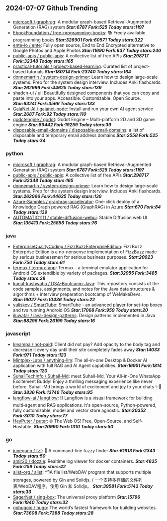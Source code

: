 ## 2024-07-07 Github Trending

### 
* [microsoft / graphrag](https://github.com/microsoft/graphrag): A modular graph-based Retrieval-Augmented Generation (RAG) system ***Star:6787 Fork:525 Today stars:1197***
* [EbookFoundation / free-programming-books](https://github.com/EbookFoundation/free-programming-books): 📚 Freely available programming books ***Star:326901 Fork:60571 Today stars:322***
* [ente-io / ente](https://github.com/ente-io/ente): Fully open source, End to End Encrypted alternative to Google Photos and Apple Photos ***Star:11690 Fork:637 Today stars:240***
* [public-apis / public-apis](https://github.com/public-apis/public-apis): A collective list of free APIs ***Star:298717 Fork:32348 Today stars:165***
* [practical-tutorials / project-based-learning](https://github.com/practical-tutorials/project-based-learning): Curated list of project-based tutorials ***Star:180714 Fork:23740 Today stars:164***
* [donnemartin / system-design-primer](https://github.com/donnemartin/system-design-primer): Learn how to design large-scale systems. Prep for the system design interview. Includes Anki flashcards. ***Star:262996 Fork:44625 Today stars:139***
* [shadcn-ui / ui](https://github.com/shadcn-ui/ui): Beautifully designed components that you can copy and paste into your apps. Accessible. Customizable. Open Source. ***Star:63241 Fork:3566 Today stars:133***
* [GaiaNet-AI / gaianet-node](https://github.com/GaiaNet-AI/gaianet-node): Install and run your own AI agent service ***Star:2687 Fork:92 Today stars:110***
* [godotengine / godot](https://github.com/godotengine/godot): Godot Engine – Multi-platform 2D and 3D game engine ***Star:86442 Fork:19259 Today stars:39***
* [disposable-email-domains / disposable-email-domains](https://github.com/disposable-email-domains/disposable-email-domains): a list of disposable and temporary email address domains ***Star:2558 Fork:525 Today stars:34***

### python
* [microsoft / graphrag](https://github.com/microsoft/graphrag): A modular graph-based Retrieval-Augmented Generation (RAG) system ***Star:6787 Fork:525 Today stars:1197***
* [public-apis / public-apis](https://github.com/public-apis/public-apis): A collective list of free APIs ***Star:298717 Fork:32348 Today stars:165***
* [donnemartin / system-design-primer](https://github.com/donnemartin/system-design-primer): Learn how to design large-scale systems. Prep for the system design interview. Includes Anki flashcards. ***Star:262996 Fork:44625 Today stars:139***
* [Azure-Samples / graphrag-accelerator](https://github.com/Azure-Samples/graphrag-accelerator): One-click deploy of a Knowledge Graph powered RAG (GraphRAG) in Azure ***Star:670 Fork:84 Today stars:139***
* [AUTOMATIC1111 / stable-diffusion-webui](https://github.com/AUTOMATIC1111/stable-diffusion-webui): Stable Diffusion web UI ***Star:135413 Fork:25856 Today stars:76***

### java
* [EnterpriseQualityCoding / FizzBuzzEnterpriseEdition](https://github.com/EnterpriseQualityCoding/FizzBuzzEnterpriseEdition): FizzBuzz Enterprise Edition is a no-nonsense implementation of FizzBuzz made by serious businessmen for serious business purposes. ***Star:20923 Fork:750 Today stars:61***
* [termux / termux-app](https://github.com/termux/termux-app): Termux - a terminal emulator application for Android OS extendible by variety of packages. ***Star:32955 Fork:3485 Today stars:28***
* [kunal-kushwaha / DSA-Bootcamp-Java](https://github.com/kunal-kushwaha/DSA-Bootcamp-Java): This repository consists of the code samples, assignments, and notes for the Java data structures & algorithms + interview preparation bootcamp of WeMakeDevs. ***Star:16027 Fork:10436 Today stars:22***
* [yuliskov / SmartTube](https://github.com/yuliskov/SmartTube): SmartTube - an advanced player for set-top boxes and tvs running Android OS ***Star:17068 Fork:959 Today stars:20***
* [iluwatar / java-design-patterns](https://github.com/iluwatar/java-design-patterns): Design patterns implemented in Java ***Star:88296 Fork:26199 Today stars:16***

### javascript
* [kleampa / not-paid](https://github.com/kleampa/not-paid): Client did not pay? Add opacity to the body tag and decrease it every day until their site completely fades away ***Star:14033 Fork:971 Today stars:123***
* [Mintplex-Labs / anything-llm](https://github.com/Mintplex-Labs/anything-llm): The all-in-one Desktop & Docker AI application with full RAG and AI Agent capabilities. ***Star:16951 Fork:1814 Today stars:120***
* [SuhailTechInfo / Suhail-Md](https://github.com/SuhailTechInfo/Suhail-Md): meet Suhail-Md, Your All-in-One WhatsApp Excitement Buddy! Enjoy a thrilling messaging experience like never before. Suhail-Md brings a world of excitement and joy to your chats ✨🤖 ***Star:3836 Fork:13749 Today stars:95***
* [langflow-ai / langflow](https://github.com/langflow-ai/langflow): ⛓️ Langflow is a visual framework for building multi-agent and RAG applications. It's open-source, Python-powered, fully customizable, model and vector store agnostic. ***Star:20352 Fork:3010 Today stars:77***
* [HeyPuter / puter](https://github.com/HeyPuter/puter): 🌐 The Web OS! Free, Open-Source, and Self-Hostable. ***Star:20990 Fork:1310 Today stars:50***

### go
* [junegunn / fzf](https://github.com/junegunn/fzf): 🌸 A command-line fuzzy finder ***Star:61913 Fork:2343 Today stars:50***
* [amir20 / dozzle](https://github.com/amir20/dozzle): Realtime log viewer for docker containers. ***Star:4835 Fork:259 Today stars:42***
* [alist-org / alist](https://github.com/alist-org/alist): 🗂️A file list/WebDAV program that supports multiple storages, powered by Gin and Solidjs. / 一个支持多存储的文件列表/WebDAV程序，使用 Gin 和 Solidjs。 ***Star:39581 Fork:5143 Today stars:33***
* [SagerNet / sing-box](https://github.com/SagerNet/sing-box): The universal proxy platform ***Star:15796 Fork:1940 Today stars:32***
* [gohugoio / hugo](https://github.com/gohugoio/hugo): The world’s fastest framework for building websites. ***Star:73608 Fork:7388 Today stars:28***

